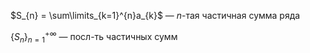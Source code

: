 $S_{n} = \sum\limits_{k=1}^{n}a_{k}$ — $n$-тая частичная сумма ряда

$\{ S_{n} \}_{n=1}^{+\infty}$ — посл-ть частичных сумм